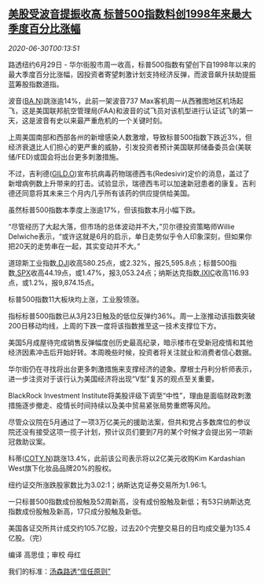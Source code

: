 <!--1593476599000-->
[美股受波音提振收高 标普500指数料创1998年来最大季度百分比涨幅](https://cn.reuters.com/article/usa-stock-0629-mon-idCNKBS241011)
------

<div><i>2020-06-30T00:13:51</i></div><div class="StandardArticleBody_body"><p>路透纽约6月29日 - 华尔街股市周一收高，标普500指数有望创下自1998年以来的最大季度百分比涨幅，因投资者寄望刺激计划支持经济反弹，而波音飙升扶助提振蓝筹股指数道指。 </p><p>波音(<span id="symbol_BA.N_0"><a href="//www.reuters.com/companies/BA.N">BA.N</a></span>)跳涨逾14%，此前一架波音737 Max客机周一从西雅图地区机场起飞，这是美国联邦航空管理局(FAA)和波音的试飞员对该机型进行认证试飞的第一天，这是波音有史以来最严重危机的一个关键时刻。 </p><p>上周美国南部和西部各州的新增感染人数激增，导致标普500指数下跌近3%，但经济衰退比人们担心的更严重的威胁，引发投资者预计美国联邦储备委员会(美联储/FED)或国会将出台更多刺激措施。 </p><p>不过，吉利德(<span id="symbol_GILD.O_1"><a href="//www.reuters.com/companies/GILD.O">GILD.O</a></span>)宣布抗病毒药物瑞德西韦(Redesivir)定价的消息，盖过了新增病例数上升带来的打击。试验显示，瑞德西韦可以加速新冠患者的康复。吉利德还同意将其未来三个月内几乎所有该药的供应提供给美国。 </p><p>虽然标普500指数本季度上涨逾17%，但该指数本月小幅下跌。 </p><p>“尽管经历了大起大落，但市场的总体波动并不大，”贝尔德投资策略师Willie Delwiche表示，“或许这就是6月的启示，单日走势似乎令人印象深刻，但如果你把20天的走势串在一起，其实变动并不大。” </p><p>道琼斯工业指数<a href="/investing/markets/index?symbol=.DJI">.DJI</a>收高580.25点，或2.32%，报25,595.8点；标普500指数<a href="/investing/markets/index?symbol=.SPX">.SPX</a>收高44.19点，或1.47%，报3,053.24点；纳斯达克指数<a href="/investing/markets/index?symbol=.IXIC">.IXIC</a>收高116.93点，或1.2%，报9,874.15点。 </p><p>标普500指数11大板块均上涨，工业股领涨。 </p><p>指标标普500指数已从3月23日触及的低位反弹约36%。周一上涨推动该指数突破200日移动均线，上周的下跌一度将该指数推至这一技术支撑位下方。 </p><p>美国5月成屋待完成销售反弹幅度创历史最高纪录，暗示楼市在受新冠疫情和其他经济因素冲击后开始好转。本周晚些时候，投资者将关注就业和消费者信心数据。 </p><p>华尔街仍在寻找将出台更多刺激措施来支撑经济的迹象。摩根士丹利分析师表示，进一步注资对于该行认为美国经济将出现“V型”复苏的观点至关重要。 </p><p>BlackRock Investment Institute将美股评级下调至“中性”，理由是面临财政刺激措施逐步撤走、疫情长时间持续以及美中贸易紧张局势重燃等风险。 </p><p>尽管众议院在5月通过了一项3万亿美元的援助法案，但共和党占多数席位的参议院还没有接受这项一揽子计划，预计议员们要到7月的某个时候才会提出另一项新冠救助议案。 </p><p>科蒂(<span id="symbol_COTY.N_5"><a href="//www.reuters.com/companies/COTY.N">COTY.N</a></span>)跳涨13.4%，此前该公司表示将以2亿美元收购Kim Kardashian West旗下化妆品品牌20%的股权。 </p><p>纽约证交所涨跌股家数比为3.02:1；纳斯达克证券交易所为1.96:1。 </p><p>一只标普500指数成份股触及52周新高，没有成份股触及新低；有53只纳斯达克指数成份股触及新高，17只成分股触及新低。 </p><p>美国各证交所共计成交约105.7亿股，过去20个完整交易日的日均成交量为135.4亿股。（完）     </p><div class="Attribution_container"><div class="Attribution_attribution"><p class="Attribution_content">编译 高思佳；审校 母红</p></div></div><div class="StandardArticleBody_trustBadgeContainer"><span class="StandardArticleBody_trustBadgeTitle">我们的标准：</span><span class="trustBadgeUrl"><a href="https://www.thomsonreuters.cn/content/dam/openweb/documents/pdf/china/brochures/about-us-1.pdf">汤森路透“信任原则”</a></span></div></div>
